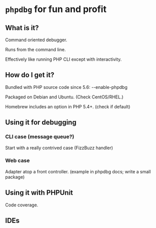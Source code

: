 # `phpdbg` for fun and profit

## What is it?

Command oriented debugger.

Runs from the command line.

Effectively like running PHP CLI except with interactivity.

## How do I get it?

Bundled with PHP source code since 5.6: --enable-phpdbg

Packaged on Debian and Ubuntu. (Check CentOS/RHEL.)

Homebrew includes an option in PHP 5.4+. (check if default)

## Using it for debugging

### CLI case (message queue?)

Start with a really contrived case (FizzBuzz handler)

### Web case

Adapter atop a front controller. (example in phpdbg docs; write a small package)

## Using it with PHPUnit

Code coverage.

## IDEs
